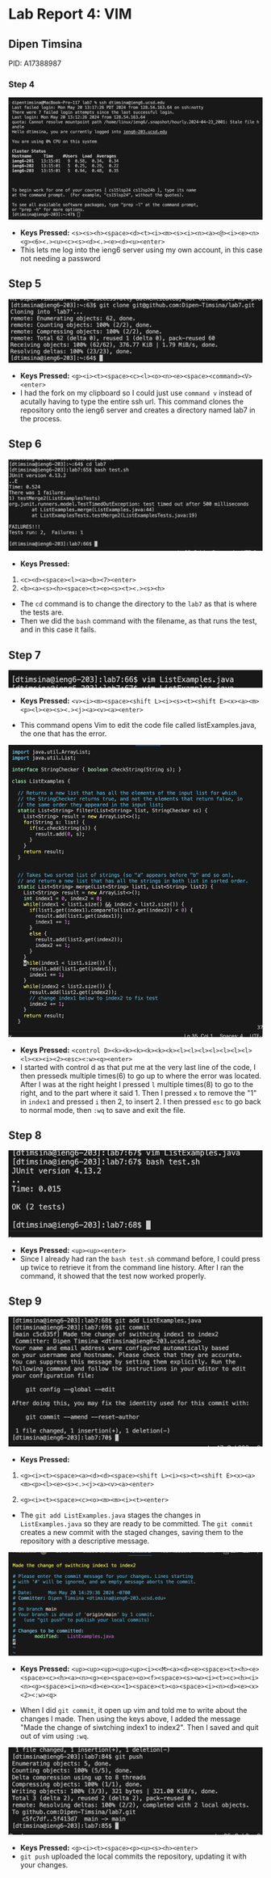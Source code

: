 # Lab Report 4: VIM


## Dipen Timsina 
PID: A17388987

### Step 4
 ![Image](40.png)

 + **Keys Pressed:** `<s><s><h><space><d><t><i><m><s><i><n><a><@><i><e><n><g><6><.><u><c><s><d><.><e><d><u><enter>`
 + This lets me log into the ieng6 server using my own account, in this case not needing a password

## Step 5
 ![Image](41.png)
  + **Keys Pressed:** `<g><i><t><space><c><l><o><n><e><space><command><V><enter>`
  + I had the fork on my clipboard so I could just use ` command v ` instead of acutally having to type the entire ssh url. This command clones the repository onto the ieng6 server and creates a directory named lab7 in the process.


## Step 6
![Image](42.png)
+ **Keys Pressed:** 
1. `<c><d><space><l><a><b><7><enter>`
2. `<b><a><s><h><space><t><e><s><t><.><s><h>`
+ The `cd` command is to change the directory to the `lab7` as that is where the tests are. 
+ Then we did the `bash` command with the filename, as that runs the test, and in this case it fails. 


## Step 7

![Image](43.png)
 + **Keys Pressed:** 
`<v><i><m><space><shift L><i><s><t><shift E><x><a><m><p><l><e><s><.><j><a><v><a><enter>`

+ This command opens Vim to edit the code file called listExamples.java, the one that has the error. 

![Image](44.png)
 + **Keys Pressed:** 
 `<control D><k><k><k><k><k><k><l><l><l><l><l><l><l><l><x><i><2><esc><:w><q><enter>`
+ I started with control d as that put me at the very last line of the code, I then pressed`k` multiple times(6) to go up to where the error was located. After I was at the right height I pressed `l` multiple times(8) to go to the right, and to the part where it said 1. Then I pressed `x` to remove the "1" in `index1` and pressed `i` then 2, to insert 2. I then pressed `esc` to go back to normal mode, then `:wq` to save and exit the file. 



## Step 8
![Image](45.png)
+ **Keys Pressed:** 
 `<up><up><enter>`
 + Since I already had ran the `bash test.sh` command before, I could press up twice to retrieve it from the command line history. After I ran the command, it showed that the test now worked properly. 


## Step 9
![Image](46.png)
+ **Keys Pressed:** 
 1. `<g><i><t><space><a><d><d><space><shift L><i><s><t><shift E><x><a><m><p><l><e><s><.><j><a><v><a><enter>`

 2. `<g><i><t><space><c><o><m><m><i><t><enter>`

 + The `git add ListExamples.java` stages the changes in `ListExamples.java` so they are ready to be committed. The `git commit` creates a new commit with the staged changes, saving them to the repository with a descriptive message.

 ![Image](47.png)
 + **Keys Pressed:** 
 `<up><up><up><up><up><i><<M><a><d><e><space><t><h><e><space><c><h><a><n><g><e><space><o><f><space><s><w><i><t><c><h><i><n><g><space><i><n><d><e><x><1><space><t><o><space><i><n><d><e><x><2><:w><q>`

 + When I did `git commit`, it open up vim and told me to write about the changes I made. Then using the keys above, I added the message "Made the change of siwtching index1 to index2". Then I saved and quit out of vim using `:wq`.

 ![Image](48.png)
+ **Keys Pressed:** 
 `<g><i><t><space><p><u><s><h><enter>`
 + `git push` uploaded the local commits the repository, updating it with your changes.








 

 





